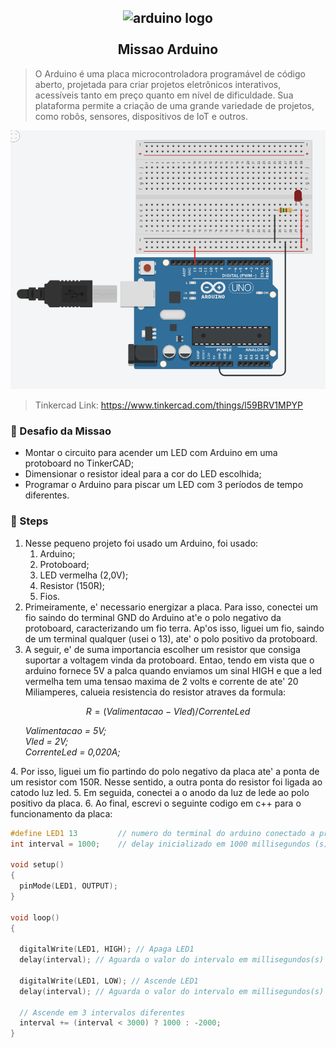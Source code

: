 <h2 align="center">
    <img src="https://www.redbytes.in/wp-content/uploads/2018/04/arduino-1-logo-png-transparent.png" alt="arduino logo" height="200" width="200"></br>
    <br> Missao Arduino </br>
</h2>

> O Arduino é uma placa microcontroladora programável de código aberto, projetada para criar projetos eletrônicos interativos, acessíveis tanto em preço quanto em nível de dificuldade. Sua plataforma permite a criação de uma grande variedade de projetos, como robôs, sensores, dispositivos de IoT e outros. 

<img src="./circuito.png"> </igm>
>Tinkercad Link: https://www.tinkercad.com/things/l59BRV1MPYP

### 🎯 Desafio da Missao
- Montar o circuito para acender um LED com Arduino em uma protoboard no TinkerCAD;
- Dimensionar o resistor ideal para a cor do LED escolhida;
- Programar o Arduino para piscar um LED com 3 períodos de tempo diferentes.

### 📒 Steps
1. Nesse pequeno projeto foi usado um Arduino, foi usado:
    1. Arduino;
    2. Protoboard;
    3. LED vermelha (2,0V);
    4. Resistor (150R);
    5. Fios.
2. Primeiramente, e' necessario energizar a placa. Para isso, conectei um fio saindo do terminal GND do Arduino at'e o polo negativo da protoboard, caracterizando um fio terra. Ap'os isso, liguei um fio, saindo de um terminal qualquer (usei o 13), ate' o polo positivo da protoboard.
3. A seguir, e' de suma importancia escolher um resistor que consiga suportar a voltagem vinda da protoboard. Entao, tendo em vista que o arduino fornece 5V a palca quando enviamos um sinal HIGH e que a led vermelha tem uma tensao maxima de 2 volts e corrente de ate' 20 Miliamperes, calueia resistencia do resistor atraves da formula:

$$
R = (Valimentacao - Vled)/CorrenteLed
$$
<ul>
    <em> Valimentacao = 5V; </em><br>
    <em> Vled = 2V; </em><br>
    <em> CorrenteLed = 0,020A; </em>
    
</ul>
4. Por isso, liguei um fio partindo do polo negativo da placa ate' a ponta de um resistor com 150R. Nesse sentido, a outra ponta do resistor foi ligada ao catodo luz led.
5. Em seguida, conectei a o anodo da luz de lede ao polo positivo da placa.
6. Ao final, escrevi o seguinte codigo em c++ para o funcionamento da placa:



``` cpp
#define LED1 13         // numero do terminal do arduino conectado a protoboard
int interval = 1000;    // delay inicializado em 1000 millisegundos (s)	

void setup()
{
  pinMode(LED1, OUTPUT);
}

void loop()
{
  
  digitalWrite(LED1, HIGH); // Apaga LED1
  delay(interval); // Aguarda o valor do intervalo em millisegundos(s)
  
  digitalWrite(LED1, LOW); // Ascende LED1
  delay(interval); // Aguarda o valor do intervalo em millisegundos(s)
   
  // Ascende em 3 intervalos diferentes
  interval += (interval < 3000) ? 1000 : -2000;
}
```
